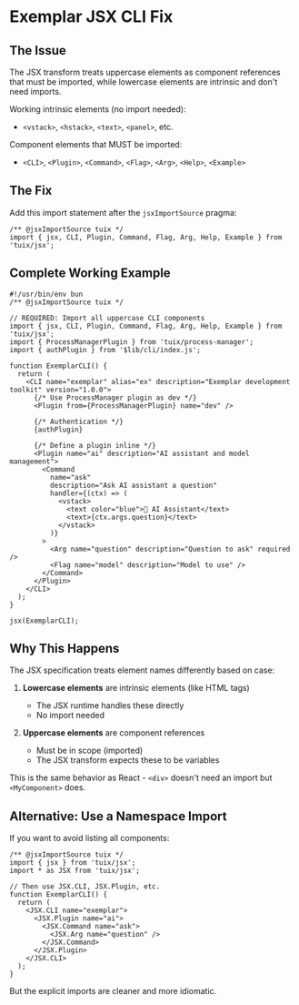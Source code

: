 # Exemplar JSX CLI Fix

## The Issue

The JSX transform treats uppercase elements as component references that must be imported, while lowercase elements are intrinsic and don't need imports.

Working intrinsic elements (no import needed):
- `<vstack>`, `<hstack>`, `<text>`, `<panel>`, etc.

Component elements that MUST be imported:
- `<CLI>`, `<Plugin>`, `<Command>`, `<Flag>`, `<Arg>`, `<Help>`, `<Example>`

## The Fix

Add this import statement after the `jsxImportSource` pragma:

```tsx
/** @jsxImportSource tuix */
import { jsx, CLI, Plugin, Command, Flag, Arg, Help, Example } from 'tuix/jsx';
```

## Complete Working Example

```tsx
#!/usr/bin/env bun
/** @jsxImportSource tuix */

// REQUIRED: Import all uppercase CLI components
import { jsx, CLI, Plugin, Command, Flag, Arg, Help, Example } from 'tuix/jsx';
import { ProcessManagerPlugin } from 'tuix/process-manager';
import { authPlugin } from '$lib/cli/index.js';

function ExemplarCLI() {
  return (
    <CLI name="exemplar" alias="ex" description="Exemplar development toolkit" version="1.0.0">
      {/* Use ProcessManager plugin as dev */}
      <Plugin from={ProcessManagerPlugin} name="dev" />
      
      {/* Authentication */}
      {authPlugin}
      
      {/* Define a plugin inline */}
      <Plugin name="ai" description="AI assistant and model management">
        <Command
          name="ask"
          description="Ask AI assistant a question"
          handler={(ctx) => (
            <vstack>
              <text color="blue">🤖 AI Assistant</text>
              <text>{ctx.args.question}</text>
            </vstack>
          )}
        >
          <Arg name="question" description="Question to ask" required />
          <Flag name="model" description="Model to use" />
        </Command>
      </Plugin>
    </CLI>
  );
}

jsx(ExemplarCLI);
```

## Why This Happens

The JSX specification treats element names differently based on case:

1. **Lowercase elements** are intrinsic elements (like HTML tags)
   - The JSX runtime handles these directly
   - No import needed

2. **Uppercase elements** are component references
   - Must be in scope (imported)
   - The JSX transform expects these to be variables

This is the same behavior as React - `<div>` doesn't need an import but `<MyComponent>` does.

## Alternative: Use a Namespace Import

If you want to avoid listing all components:

```tsx
/** @jsxImportSource tuix */
import { jsx } from 'tuix/jsx';
import * as JSX from 'tuix/jsx';

// Then use JSX.CLI, JSX.Plugin, etc.
function ExemplarCLI() {
  return (
    <JSX.CLI name="exemplar">
      <JSX.Plugin name="ai">
        <JSX.Command name="ask">
          <JSX.Arg name="question" />
        </JSX.Command>
      </JSX.Plugin>
    </JSX.CLI>
  );
}
```

But the explicit imports are cleaner and more idiomatic.